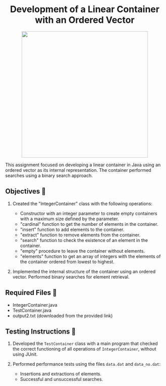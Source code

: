 <h1 align="center">Development of a Linear Container with an Ordered Vector</h1>

<p align="center">
  <img width="400px" src="https://github.com/AlejandroDavidArzolaSaavedra/Data-Structures/assets/90756437/b1a20f26-3833-4709-8392-65857ff217ea"/>
</p>

This assignment focused on developing a linear container in Java using an ordered vector as its internal representation. The container performed searches using a binary search approach.

## Objectives 🎯

1. Created the "IntegerContainer" class with the following operations:
   - Constructor with an integer parameter to create empty containers with a maximum size defined by the parameter.
   - "cardinal" function to get the number of elements in the container.
   - "insert" function to add elements to the container.
   - "extract" function to remove elements from the container.
   - "search" function to check the existence of an element in the container.
   - "empty" procedure to leave the container without elements.
   - "elements" function to get an array of integers with the elements of the container ordered from lowest to highest.

2. Implemented the internal structure of the container using an ordered vector. Performed binary searches for element retrieval.

## Required Files 📄

- IntegerContainer.java
- TestContainer.java
- output2.txt (downloaded from the provided link)

## Testing Instructions 🧪

1. Developed the `TestContainer` class with a main program that checked the correct functioning of all operations of `IntegerContainer`, without using JUnit.

2. Performed performance tests using the files `data.dat` and `data_no.dat`:
   - Insertions and extractions of elements.
   - Successful and unsuccessful searches.

